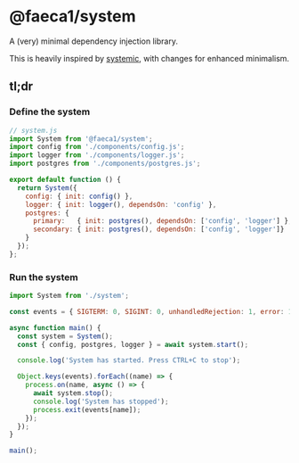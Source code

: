 # @faeca1/system

A (very) minimal dependency injection library.

This is heavily inspired by [systemic](https://github.com/guidesmiths/systemic), with changes for enhanced minimalism.

## tl;dr

### Define the system

```js
// system.js
import System from '@faeca1/system';
import config from './components/config.js';
import logger from './components/logger.js';
import postgres from './components/postgres.js';

export default function () {
  return System({
    config: { init: config() },
    logger: { init: logger(), dependsOn: 'config' },
    postgres: {
      primary:   { init: postgres(), dependsOn: ['config', 'logger'] },
      secondary: { init: postgres(), dependsOn: ['config', 'logger']}
    }
  });
};
```

### Run the system

```js
import System from './system';

const events = { SIGTERM: 0, SIGINT: 0, unhandledRejection: 1, error: 1 };

async function main() {
  const system = System();
  const { config, postgres, logger } = await system.start();

  console.log('System has started. Press CTRL+C to stop');

  Object.keys(events).forEach((name) => {
    process.on(name, async () => {
      await system.stop();
      console.log('System has stopped');
      process.exit(events[name]);
    });
  });
}

main();
```
